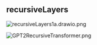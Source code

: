 ## recursiveLayers

![recursiveLayers1a.drawio.png](https://github.com/bairesearch/TSBpt/blob/master/graph/archive/recursiveLayers1a.drawio.png?raw=true)

![GPT2RecursiveTransformer.png](https://github.com/bairesearch/TSBpt/blob/master/graph/GPT2RecursiveTransformer.png?raw=true)
